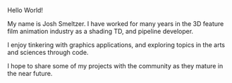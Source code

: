 
Hello World!

My name is Josh Smeltzer. I have worked for many years in the 3D feature film animation industry as a shading TD, and pipeline developer. 

I enjoy tinkering with graphics applications, and exploring topics in the arts and sciences through code.

I hope to share some of my projects with the community as they mature in the near future.
